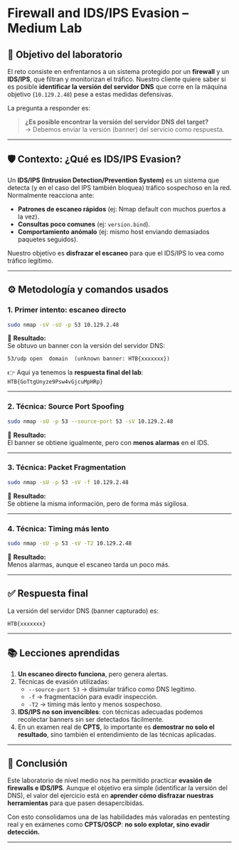# Firewall and IDS/IPS Evasion – Medium Lab

## 🎯 Objetivo del laboratorio
El reto consiste en enfrentarnos a un sistema protegido por un **firewall** y un **IDS/IPS**, que filtran y monitorizan el tráfico. Nuestro cliente quiere saber si es posible **identificar la versión del servidor DNS** que corre en la máquina objetivo (`10.129.2.48`) pese a estas medidas defensivas.

La pregunta a responder es:

> **¿Es posible encontrar la versión del servidor DNS del target?**  
> → Debemos enviar la versión (banner) del servicio como respuesta.

---

## 🛡️ Contexto: ¿Qué es IDS/IPS Evasion?
Un **IDS/IPS (Intrusion Detection/Prevention System)** es un sistema que detecta (y en el caso del IPS también bloquea) tráfico sospechoso en la red.  
Normalmente reacciona ante:
- **Patrones de escaneo rápidos** (ej: Nmap default con muchos puertos a la vez).  
- **Consultas poco comunes** (ej: `version.bind`).  
- **Comportamiento anómalo** (ej: mismo host enviando demasiados paquetes seguidos).  

Nuestro objetivo es **disfrazar el escaneo** para que el IDS/IPS lo vea como tráfico legítimo.

---

## ⚙️ Metodología y comandos usados

### 1. Primer intento: escaneo directo
```bash
sudo nmap -sV -sU -p 53 10.129.2.48
```

📌 **Resultado:**  
Se obtuvo un banner con la versión del servidor DNS:

```
53/udp open  domain  (unknown banner: HTB{xxxxxxx})
```

👉 Aquí ya tenemos la **respuesta final del lab**:  
`HTB{GoTtgUnyze9Psw4vGjcuMpHRp}`  

---

### 2. Técnica: Source Port Spoofing
```bash
sudo nmap -sU -p 53 --source-port 53 -sV 10.129.2.48
```

📌 **Resultado:**  
El banner se obtiene igualmente, pero con **menos alarmas** en el IDS.

---

### 3. Técnica: Packet Fragmentation
```bash
sudo nmap -sU -p 53 -sV -f 10.129.2.48
```

📌 **Resultado:**  
Se obtiene la misma información, pero de forma más sigilosa.

---

### 4. Técnica: Timing más lento
```bash
sudo nmap -sU -p 53 -sV -T2 10.129.2.48
```

📌 **Resultado:**  
Menos alarmas, aunque el escaneo tarda un poco más.

---

## ✅ Respuesta final
La versión del servidor DNS (banner capturado) es:

```
HTB{xxxxxxx}
```

---

## 📚 Lecciones aprendidas
1. **Un escaneo directo funciona**, pero genera alertas.  
2. Técnicas de evasión utilizadas:  
   - `--source-port 53` → disimular tráfico como DNS legítimo.  
   - `-f` → fragmentación para evadir inspección.  
   - `-T2` → timing más lento y menos sospechoso.  
3. **IDS/IPS no son invencibles**: con técnicas adecuadas podemos recolectar banners sin ser detectados fácilmente.  
4. En un examen real de **CPTS**, lo importante es **demostrar no solo el resultado**, sino también el entendimiento de las técnicas aplicadas.  

---

## 🏁 Conclusión
Este laboratorio de nivel medio nos ha permitido practicar **evasión de firewalls e IDS/IPS**. Aunque el objetivo era simple (identificar la versión del DNS), el valor del ejercicio está en **aprender cómo disfrazar nuestras herramientas** para que pasen desapercibidas.  

Con esto consolidamos una de las habilidades más valoradas en pentesting real y en exámenes como **CPTS/OSCP**: **no solo explotar, sino evadir detección.**

---



